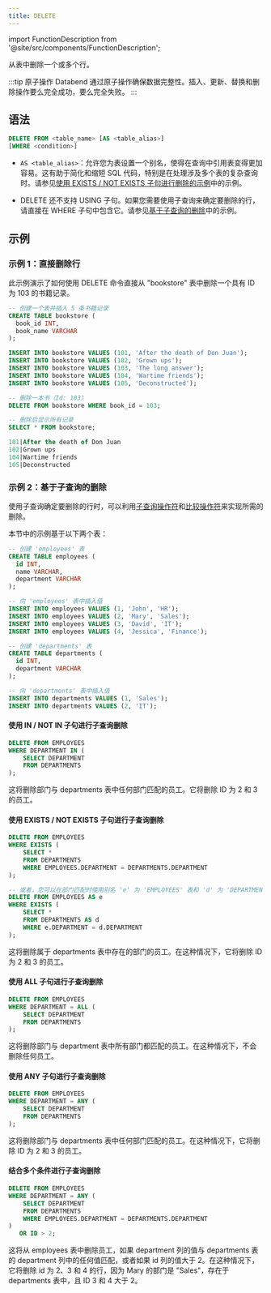 ```yaml
---
title: DELETE
---
```


import FunctionDescription from '@site/src/components/FunctionDescription';

<FunctionDescription description="引入或更新版本：v1.2.174"/>

从表中删除一个或多个行。

:::tip 原子操作
Databend 通过原子操作确保数据完整性。插入、更新、替换和删除操作要么完全成功，要么完全失败。
:::

## 语法

```sql
DELETE FROM <table_name> [AS <table_alias>]
[WHERE <condition>]
```

- `AS <table_alias>`：允许您为表设置一个别名，使得在查询中引用表变得更加容易。这有助于简化和缩短 SQL 代码，特别是在处理涉及多个表的复杂查询时。请参见[使用 EXISTS / NOT EXISTS 子句进行删除的示例](#deleting-with-subquery-using-exists--not-exists-clause)中的示例。

- DELETE 还不支持 USING 子句。如果您需要使用子查询来确定要删除的行，请直接在 WHERE 子句中包含它。请参见[基于子查询的删除](#subquery-based-deletions)中的示例。

## 示例

### 示例 1：直接删除行

此示例演示了如何使用 DELETE 命令直接从 "bookstore" 表中删除一个具有 ID 为 103 的书籍记录。

```sql
-- 创建一个表并插入 5 条书籍记录
CREATE TABLE bookstore (
  book_id INT,
  book_name VARCHAR
);

INSERT INTO bookstore VALUES (101, 'After the death of Don Juan');
INSERT INTO bookstore VALUES (102, 'Grown ups');
INSERT INTO bookstore VALUES (103, 'The long answer');
INSERT INTO bookstore VALUES (104, 'Wartime friends');
INSERT INTO bookstore VALUES (105, 'Deconstructed');

-- 删除一本书（Id: 103）
DELETE FROM bookstore WHERE book_id = 103;

-- 删除后显示所有记录
SELECT * FROM bookstore;

101|After the death of Don Juan
102|Grown ups
104|Wartime friends
105|Deconstructed
```

### 示例 2：基于子查询的删除

使用子查询确定要删除的行时，可以利用[子查询操作符](../30-query-operators/subquery.md)和[比较操作符](../30-query-operators/comparison.md)来实现所需的删除。

本节中的示例基于以下两个表：

```sql
-- 创建 'employees' 表
CREATE TABLE employees (
  id INT,
  name VARCHAR,
  department VARCHAR
);

-- 向 'employees' 表中插入值
INSERT INTO employees VALUES (1, 'John', 'HR');
INSERT INTO employees VALUES (2, 'Mary', 'Sales');
INSERT INTO employees VALUES (3, 'David', 'IT');
INSERT INTO employees VALUES (4, 'Jessica', 'Finance');

-- 创建 'departments' 表
CREATE TABLE departments (
  id INT,
  department VARCHAR
);

-- 向 'departments' 表中插入值
INSERT INTO departments VALUES (1, 'Sales');
INSERT INTO departments VALUES (2, 'IT');
```

#### 使用 IN / NOT IN 子句进行子查询删除

```sql
DELETE FROM EMPLOYEES
WHERE DEPARTMENT IN (
    SELECT DEPARTMENT
    FROM DEPARTMENTS
);
```

这将删除部门与 departments 表中任何部门匹配的员工。它将删除 ID 为 2 和 3 的员工。

#### 使用 EXISTS / NOT EXISTS 子句进行子查询删除

```sql
DELETE FROM EMPLOYEES
WHERE EXISTS (
    SELECT *
    FROM DEPARTMENTS
    WHERE EMPLOYEES.DEPARTMENT = DEPARTMENTS.DEPARTMENT
);

-- 或者，您可以在部门匹配时使用别名 'e' 为 'EMPLOYEES' 表和 'd' 为 'DEPARTMENTS' 表删除员工。
DELETE FROM EMPLOYEES AS e
WHERE EXISTS (
    SELECT *
    FROM DEPARTMENTS AS d
    WHERE e.DEPARTMENT = d.DEPARTMENT
);
```

这将删除属于 departments 表中存在的部门的员工。在这种情况下，它将删除 ID 为 2 和 3 的员工。

#### 使用 ALL 子句进行子查询删除

```sql
DELETE FROM EMPLOYEES
WHERE DEPARTMENT = ALL (
    SELECT DEPARTMENT
    FROM DEPARTMENTS
);
```

这将删除部门与 department 表中所有部门都匹配的员工。在这种情况下，不会删除任何员工。

#### 使用 ANY 子句进行子查询删除

```sql
DELETE FROM EMPLOYEES
WHERE DEPARTMENT = ANY (
    SELECT DEPARTMENT
    FROM DEPARTMENTS
);
```

这将删除部门与 departments 表中任何部门匹配的员工。在这种情况下，它将删除 ID 为 2 和 3 的员工。

#### 结合多个条件进行子查询删除

```sql
DELETE FROM EMPLOYEES
WHERE DEPARTMENT = ANY (
    SELECT DEPARTMENT
    FROM DEPARTMENTS
    WHERE EMPLOYEES.DEPARTMENT = DEPARTMENTS.DEPARTMENT
)
   OR ID > 2;
```

这将从 employees 表中删除员工，如果 department 列的值与 departments 表的 department 列中的任何值匹配，或者如果 id 列的值大于 2。在这种情况下，它将删除 id 为 2、3 和 4 的行，因为 Mary 的部门是 "Sales"，存在于 departments 表中，且 ID 3 和 4 大于 2。
